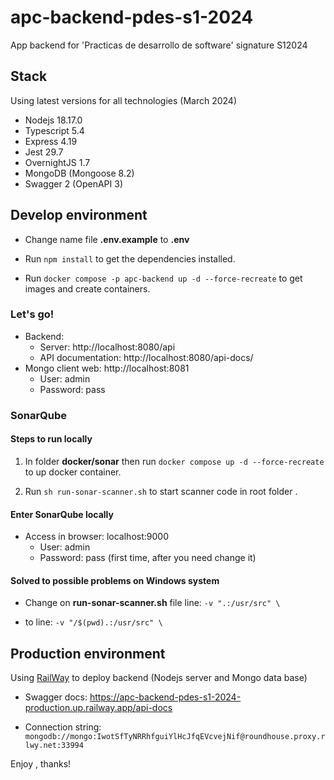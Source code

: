 # apc-backend-pdes-s1-2024

App backend for 'Practicas de desarrollo de software' signature S12024

## Stack

Using latest versions for all technologies (March 2024)

- Nodejs 18.17.0
- Typescript 5.4
- Express 4.19
- Jest 29.7
- OvernightJS 1.7
- MongoDB (Mongoose 8.2)
- Swagger 2 (OpenAPI 3)

## Develop environment

- Change name file **.env.example** to **.env**

- Run `npm install` to get the dependencies installed.

- Run `docker compose -p apc-backend up -d --force-recreate` to get images and create containers.

### Let's go!

- Backend:
  - Server: http://localhost:8080/api
  - API documentation: http://localhost:8080/api-docs/
- Mongo client web: http://localhost:8081 
  - User: admin
  - Password: pass

### SonarQube

#### Steps to run locally

1. In folder **docker/sonar** then run ```docker compose up -d --force-recreate``` to up docker container.

2. Run ```sh run-sonar-scanner.sh``` to start scanner code in root folder  .


#### Enter SonarQube locally

- Access in browser: localhost:9000
  - User: admin 
  - Password: pass (first time, after you need change it)


#### Solved to possible problems on Windows system

- Change on **run-sonar-scanner.sh** file line:
```-v ".:/usr/src" \```

- to line:
```-v "/$(pwd).:/usr/src" \```


## Production environment

Using [RailWay](https://railway.app/) to deploy backend (Nodejs server and Mongo data base)

- Swagger docs: https://apc-backend-pdes-s1-2024-production.up.railway.app/api-docs

- Connection string: ```mongodb://mongo:IwotSfTyNRRhfguiYlHcJfqEVcvejNif@roundhouse.proxy.rlwy.net:33994```

Enjoy , thanks!
